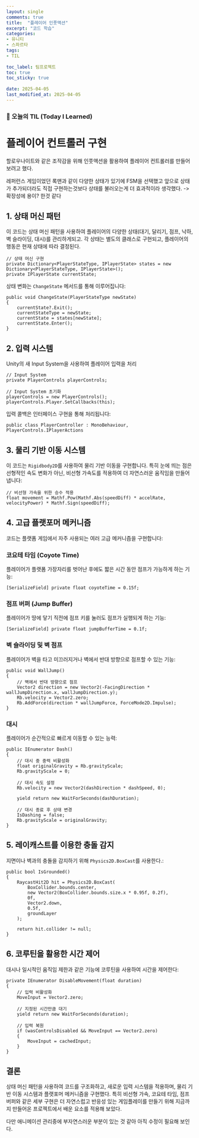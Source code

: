 ```yaml
---
layout: single
comments: true
title:  "플레이어 인풋액션"
excerpt: "코드 학습"
categories: 
- 유니티
- 스파르타
tags:
- TIL
 
toc_label: 팀프로젝트
toc: true
toc_sticky: true
 
date: 2025-04-05
last_modified_at: 2025-04-05
---
```


### 📆 오늘의 TIL (Today I Learned)

# 플레이어 컨트롤러 구현

할로우나이트와 같은 조작감을 위해 인풋액션을 활용하여 플레이어 컨트롤러를 만들어 보려고 했다.

레퍼런스 게임이었던 록맨과 같이 다양한 상태가 있기에 FSM을 선택했고 앞으로 상태가 추가되더라도 직접 구현하는것보다 상태를 불러오는게 더 효과적이라 생각했다. -> 확장성에 용이? 한것 같다



## 1. 상태 머신 패턴

이 코드는 상태 머신 패턴을 사용하여 플레이어의 다양한 상태(대기, 달리기, 점프, 낙하, 벽 슬라이딩, 대시)를 관리하게되고. 각 상태는 별도의 클래스로 구현되고, 플레이어의 행동은 현재 상태에 따라 결정된다.

```
// 상태 머신 구현
private Dictionary<PlayerStateType, IPlayerState> states = new Dictionary<PlayerStateType, IPlayerState>();
private IPlayerState currentState;
```

상태 변화는 `ChangeState` 메서드를 통해 이루어집니다:

```
public void ChangeState(PlayerStateType newState)
{
    currentState?.Exit();
    currentStateType = newState;
    currentState = states[newState];
    currentState.Enter();
}
```

## 2. 입력 시스템

Unity의 새 Input System을 사용하여 플레이어 입력을 처리

```
// Input System
private PlayerControls playerControls;

// Input System 초기화
playerControls = new PlayerControls();
playerControls.Player.SetCallbacks(this);
```

입력 콜백은 인터페이스 구현을 통해 처리됩니다:

```
public class PlayerController : MonoBehaviour, PlayerControls.IPlayerActions
```

## 3. 물리 기반 이동 시스템

이 코드는 `Rigidbody2D`를 사용하여 물리 기반 이동을 구현합니다. 특히 눈에 띄는 점은 선형적인 속도 변화가 아닌, 비선형 가속도를 적용하여 더 자연스러운 움직임을 만들어냅니다:

```
// 비선형 가속을 위한 승수 적용
float movement = Mathf.Pow(Mathf.Abs(speedDiff) * accelRate, velocityPower) * Mathf.Sign(speedDiff);
```

## 4. 고급 플랫포머 메커니즘

코드는 플랫폼 게임에서 자주 사용되는 여러 고급 메커니즘을 구현합니다:

### 코요테 타임 (Coyote Time)

플레이어가 플랫폼 가장자리를 벗어난 후에도 짧은 시간 동안 점프가 가능하게 하는 기능:

```
[SerializeField] private float coyoteTime = 0.15f;
```

### 점프 버퍼 (Jump Buffer)

플레이어가 땅에 닿기 직전에 점프 키를 눌러도 점프가 실행되게 하는 기능:

```
[SerializeField] private float jumpBufferTime = 0.1f;
```

### 벽 슬라이딩 및 벽 점프

플레이어가 벽을 타고 미끄러지거나 벽에서 반대 방향으로 점프할 수 있는 기능:

```
public void WallJump()
{
    // 벽에서 반대 방향으로 점프
    Vector2 direction = new Vector2(-FacingDirection * wallJumpDirection.x, wallJumpDirection.y);
    Rb.velocity = Vector2.zero;
    Rb.AddForce(direction * wallJumpForce, ForceMode2D.Impulse);
}
```

### 대시

플레이어가 순간적으로 빠르게 이동할 수 있는 능력:

```
public IEnumerator Dash()
{
    // 대시 중 중력 비활성화
    float originalGravity = Rb.gravityScale;
    Rb.gravityScale = 0;
    
    // 대시 속도 설정
    Rb.velocity = new Vector2(dashDirection * dashSpeed, 0);
    
    yield return new WaitForSeconds(dashDuration);
    
    // 대시 종료 후 상태 변경
    IsDashing = false;
    Rb.gravityScale = originalGravity;
}
```

## 5. 레이캐스트를 이용한 충돌 감지

지면이나 벽과의 충돌을 감지하기 위해 `Physics2D.BoxCast`를 사용한다.:

```
public bool IsGrounded()
{
    RaycastHit2D hit = Physics2D.BoxCast(
        BoxCollider.bounds.center,
        new Vector2(BoxCollider.bounds.size.x * 0.95f, 0.2f),
        0f,
        Vector2.down,
        0.5f,
        groundLayer
    );
    
    return hit.collider != null;
}
```

## 6. 코루틴을 활용한 시간 제어

대시나 일시적인 움직임 제한과 같은 기능에 코루틴을 사용하여 시간을 제어한다:

```
private IEnumerator DisableMovement(float duration)
{
    // 입력 비활성화
    MoveInput = Vector2.zero;
    
    // 지정된 시간만큼 대기
    yield return new WaitForSeconds(duration);
    
    // 입력 복원
    if (wasControlsDisabled && MoveInput == Vector2.zero)
    {
        MoveInput = cachedInput;
    }
}
```

## 결론

상태 머신 패턴을 사용하여 코드를 구조화하고, 새로운 입력 시스템을 적용하며, 물리 기반 이동 시스템과 플랫포머 메커니즘을 구현했다. 특히 비선형 가속, 코요테 타임, 점프 버퍼와 같은 세부 구현은 더 자연스럽고 반응성 있는 게임플레이를 만들기 위해 지금까지 만들어온 프로젝트에서 배운 요소를 적용해 보았다.

다만 애니메이션 관리중에 부자연스러운 부분이 있는 것 같아 아직 수정이 필요해 보인다.


